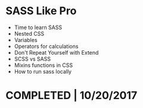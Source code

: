 # SASS Like Pro

* Time to learn SASS
* Nested CSS
* Variables
* Operators for calculations
* Don't Repeat Yourself with Extend
* SCSS vs SASS
* Mixins functions in CSS
* How to run sass locally

# COMPLETED | 10/20/2017
